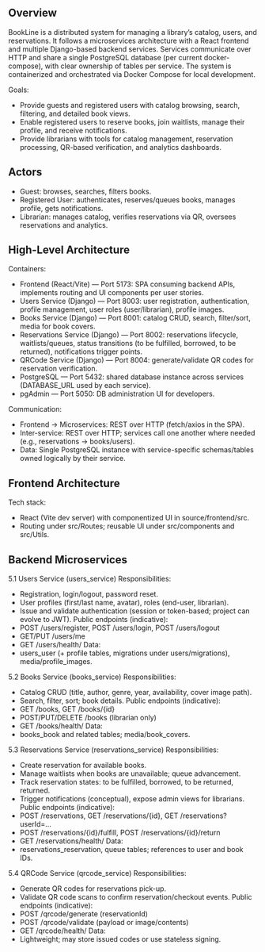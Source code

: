 ## Overview
BookLine is a distributed system for managing a library’s catalog, users, and reservations. It follows a microservices architecture with a React frontend and multiple Django-based backend services. Services communicate over HTTP and share a single PostgreSQL database (per current docker-compose), with clear ownership of tables per service. The system is containerized and orchestrated via Docker Compose for local development.

Goals:
- Provide guests and registered users with catalog browsing, search, filtering, and detailed book views.
- Enable registered users to reserve books, join waitlists, manage their profile, and receive notifications.
- Provide librarians with tools for catalog management, reservation processing, QR-based verification, and analytics dashboards.


## Actors

- Guest: browses, searches, filters books.
- Registered User: authenticates, reserves/queues books, manages profile, gets notifications.
- Librarian: manages catalog, verifies reservations via QR, oversees reservations and analytics.

## High-Level Architecture 
Containers:
- Frontend (React/Vite) — Port 5173: SPA consuming backend APIs, implements routing and UI components per user stories.
- Users Service (Django) — Port 8003: user registration, authentication, profile management, user roles (user/librarian), profile images.
- Books Service (Django) — Port 8001: catalog CRUD, search, filter/sort, media for book covers.
- Reservations Service (Django) — Port 8002: reservations lifecycle, waitlists/queues, status transitions (to be fulfilled, borrowed, to be returned), notifications trigger points.
- QRCode Service (Django) — Port 8004: generate/validate QR codes for reservation verification.
- PostgreSQL — Port 5432: shared database instance across services (DATABASE_URL used by each service).
- pgAdmin — Port 5050: DB administration UI for developers.

Communication:
- Frontend → Microservices: REST over HTTP (fetch/axios in the SPA).
- Inter-service: REST over HTTP; services call one another where needed (e.g., reservations → books/users).
- Data: Single PostgreSQL instance with service-specific schemas/tables owned logically by their service.

##  Frontend Architecture
Tech stack:
- React (Vite dev server) with componentized UI in source/frontend/src.
- Routing under src/Routes; reusable UI under src/components and src/Utils.

## Backend Microservices

5.1 Users Service (users_service)
Responsibilities:
- Registration, login/logout, password reset.
- User profiles (first/last name, avatar), roles (end-user, librarian).
- Issue and validate authentication (session or token-based; project can evolve to JWT).
Public endpoints (indicative):
- POST /users/register, POST /users/login, POST /users/logout
- GET/PUT /users/me
- GET /users/health/
Data:
- users_user (+ profile tables, migrations under users/migrations), media/profile_images.

5.2 Books Service (books_service)
Responsibilities:
- Catalog CRUD (title, author, genre, year, availability, cover image path).
- Search, filter, sort; book details.
Public endpoints (indicative):
- GET /books, GET /books/{id}
- POST/PUT/DELETE /books (librarian only)
- GET /books/health/
Data:
- books_book and related tables; media/book_covers.

5.3 Reservations Service (reservations_service)
Responsibilities:
- Create reservation for available books.
- Manage waitlists when books are unavailable; queue advancement.
- Track reservation states: to be fulfilled, borrowed, to be returned, returned.
- Trigger notifications (conceptual), expose admin views for librarians.
Public endpoints (indicative):
- POST /reservations, GET /reservations/{id}, GET /reservations?userId=…
- POST /reservations/{id}/fulfill, POST /reservations/{id}/return
- GET /reservations/health/
Data:
- reservations_reservation, queue tables; references to user and book IDs.

5.4 QRCode Service (qrcode_service)
Responsibilities:
- Generate QR codes for reservations pick-up.
- Validate QR code scans to confirm reservation/checkout events.
Public endpoints (indicative):
- POST /qrcode/generate (reservationId)
- POST /qrcode/validate (payload or image/contents)
- GET /qrcode/health/
Data:
- Lightweight; may store issued codes or use stateless signing.

